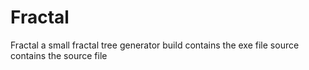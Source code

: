 # Fractal
Fractal a small fractal tree generator 
build contains the exe file
source contains the source file
